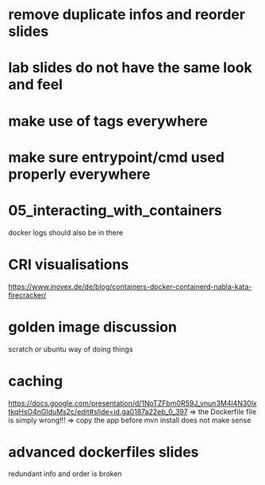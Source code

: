 # remove duplicate infos and reorder slides

# lab slides do not have the same look and feel

# make use of tags everywhere

# make sure entrypoint/cmd used properly everywhere

# 05_interacting_with_containers
docker logs should also be in there

# CRI visualisations
https://www.inovex.de/de/blog/containers-docker-containerd-nabla-kata-firecracker/

# golden image discussion
scratch or ubuntu way of doing things

# caching
https://docs.google.com/presentation/d/1NoTZFbm0R59J_vnun3M4l4N30lxtkqHsO4nGlduMs2c/edit#slide=id.ga0187a22eb_0_397 => the Dockerfile file is simply wrong!!! => copy the app before mvn install does not make sense

# advanced dockerfiles slides
redundant info and order is broken
